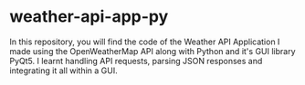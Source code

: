 # weather-api-app-py
In this repository, you will find the code of the Weather API Application I made using the OpenWeatherMap API along with Python and it's GUI library PyQt5. I learnt handling API requests, parsing JSON responses and integrating it all within a GUI.
